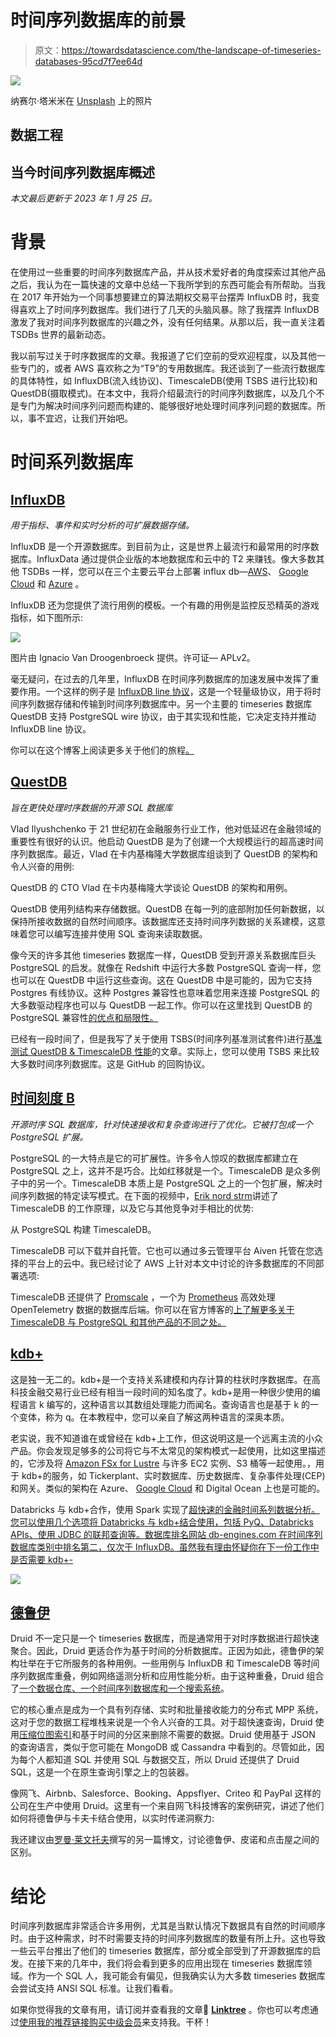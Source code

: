 # 时间序列数据库的前景

> 原文：<https://towardsdatascience.com/the-landscape-of-timeseries-databases-95cd7f7ee64d>

![](img/97e18fa81a6fdf5c52497d7e58abac18.png)

纳赛尔·塔米米在 [Unsplash](https://unsplash.com/s/photos/fast?utm_source=unsplash&utm_medium=referral&utm_content=creditCopyText) 上的照片

## 数据工程

## 当今时间序列数据库概述

*本文最后更新于 2023 年 1 月 25 日。*

# 背景

在使用过一些重要的时间序列数据库产品，并从技术爱好者的角度探索过其他产品之后，我认为在一篇快速的文章中总结一下我所学到的东西可能会有所帮助。当我在 2017 年开始为一个同事想要建立的算法期权交易平台摆弄 InfluxDB 时，我变得喜欢上了时间序列数据库。我们进行了几天的头脑风暴。除了我摆弄 InfluxDB 激发了我对时间序列数据库的兴趣之外，没有任何结果。从那以后，我一直关注着 TSDBs 世界的最新动态。

我以前写过关于时序数据库的文章。我报道了它们空前的受欢迎程度，以及其他一些专门的，或者 AWS 喜欢称之为“T9”的专用数据库。我还谈到了一些流行数据库的具体特性，如 InfluxDB(流入线协议)、TimescaleDB(使用 TSBS 进行比较)和 QuestDB(摄取模式)。在本文中，我将介绍最流行的时间序列数据库，以及几个不是专门为解决时间序列问题而构建的、能够很好地处理时间序列问题的数据库。所以，事不宜迟，让我们开始吧。

# 时间系列数据库

## [InfluxDB](https://github.com/influxdata/influxdb)

*用于指标、事件和实时分析的可扩展数据存储。*

InfluxDB 是一个开源数据库。到目前为止，这是世界上最流行和最常用的时序数据库。InfluxData 通过提供企业版的本地数据库和云中的 T2 来赚钱。像大多数其他 TSDBs 一样，您可以在三个主要云平台上部署 influx db—[AWS](https://aws.amazon.com/marketplace/pp/prodview-4e7raoxoxsl4y)、 [Google Cloud](https://cloud.google.com/community/tutorials/influxdb-google-data-studio) 和 [Azure](https://www.influxdata.com/blog/how-run-time-series-database-azure/) 。

InfluxDB 还为您提供了流行用例的模板。一个有趣的用例是监控反恐精英的游戏指标，如下图所示:

![](img/9bc3c90f58f1dfcb04a14e4d05620875.png)

图片由 Ignacio Van Droogenbroeck 提供。许可证— APLv2。

毫无疑问，在过去的几年里，InfluxDB 在时间序列数据库的加速发展中发挥了重要作用。一个这样的例子是 [InfluxDB line 协议](https://www.youtube.com/watch?v=nfVCKIs_MY0)，这是一个轻量级协议，用于将时间序列数据存储和传输到时间序列数据库中。另一个主要的 timeseries 数据库 QuestDB 支持 PostgreSQL wire 协议，由于其实现和性能，它决定支持并推动 InfluxDB line 协议。

你可以在这个博客上阅读更多关于他们的旅程[。](https://www.influxdata.com/blog/)

## [QuestDB](https://github.com/questdb/questdb)

*旨在更快处理时序数据的开源 SQL 数据库*

Vlad Ilyushchenko 于 21 世纪初在金融服务行业工作，他对低延迟在金融领域的重要性有很好的认识。他启动 QuestDB 是为了创建一个大规模运行的超高速时间序列数据库。最近，Vlad 在卡内基梅隆大学数据库组谈到了 QuestDB 的架构和令人兴奋的用例:

QuestDB 的 CTO Vlad 在卡内基梅隆大学谈论 QuestDB 的架构和用例。

QuestDB 使用列结构来存储数据。QuestDB 在每一列的底部附加任何新数据，以保持所接收数据的自然时间顺序。该数据库还支持时间序列数据的关系建模，这意味着您可以编写连接并使用 SQL 查询来读取数据。

像今天的许多其他 timeseries 数据库一样，QuestDB 受到开源关系数据库巨头 PostgreSQL 的启发。就像在 Redshift 中运行大多数 PostgreSQL 查询一样，您也可以在 QuestDB 中运行这些查询。这在 QuestDB 中是可能的，因为它支持 Postgres 有线协议。这种 Postgres 兼容性也意味着您用来连接 PostgreSQL 的大多数驱动程序也可以与 QuestDB 一起工作。你可以在这里找到 QuestDB 的 PostgreSQL 兼容性[的优点和局限性。](https://questdb.io/docs/reference/api/postgres/)

已经有一段时间了，但是我写了关于使用 TSBS(时间序列基准测试套件)进行[基准测试 QuestDB & TimescaleDB 性能](/questdb-vs-timescaledb-38160a361c0e)的文章。实际上，您可以使用 TSBS 来比较大多数时间序列数据库。这是 GitHub 的回购协议。

## [时间刻度 B](https://github.com/timescale/timescaledb)

*开源时序 SQL 数据库，针对快速接收和复杂查询进行了优化。它被打包成一个 PostgreSQL 扩展。*

PostgreSQL 的一大特点是它的可扩展性。许多令人惊叹的数据库都建立在 PostgreSQL 之上，这并不是巧合。比如红移就是一个。TimescaleDB 是众多例子中的另一个。TimescaleDB 本质上是 PostgreSQL 之上的一个包扩展，解决时间序列数据的特定读写模式。在下面的视频中，[Erik nord strm](https://se.linkedin.com/in/eriknordstrom)讲述了 TimescaleDB 的工作原理，以及它与其他竞争对手相比的优势:

从 PostgreSQL 构建 TimescaleDB。

TimescaleDB 可以下载并自托管。它也可以通过多云管理平台 Aiven 托管在您选择的平台上的云中。我已经讨论了 AWS 上针对本文中讨论的许多数据库的不同部署选项:

[](https://aws.plainenglish.io/timeseries-databases-on-aws-236677f739db)  

TimescaleDB 还提供了 [Promscale](https://www.timescale.com/promscale) ，一个为 [Prometheus](https://prometheus.io) 高效处理 OpenTelemetry 数据的数据库后端。你可以在官方博客的[上了解更多关于 TimescaleDB 与 PostgreSQL 和其他产品的不同之处。](https://blog.timescale.com)

## [kdb+](https://github.com/KxSystems/kdb)

这是独一无二的。kdb+是一个支持关系建模和内存计算的柱状时序数据库。在高科技金融交易行业已经有相当一段时间的知名度了。kdb+是用一种很少使用的编程语言 k 编写的，这种语言以其数组处理能力而闻名。查询语言也是基于 k 的一个变体，称为 q。在本教程中，您可以亲自了解这两种语言的深奥本质。

老实说，我不知道谁在或曾经在 kdb+上工作，但这说明这是一个远离主流的小众产品。你会发现足够多的公司将它与不太常见的架构模式一起使用，比如这里描述的，它涉及将 [Amazon FSx for Lustre](https://aws.amazon.com/fsx/lustre/) 与许多 EC2 实例、S3 桶等一起使用。，用于 kdb+的服务，如 Tickerplant、实时数据库、历史数据库、复杂事件处理(CEP)和网关。类似的架构在 Azure、 [Google Cloud](https://code.kx.com/q/cloud/gcpm/) 和 Digital Ocean 上也是可能的。

[](https://databricks.com/blog/2021/05/25/time-series-data-analytics-in-financial-services-with-databricks-and-kx.html)  

Databricks 与 kdb+合作，使用 Spark 实现了[超快速的金融时间系列数据分析。您可以使用几个选项将 Databricks 与 kdb+结合使用，包括 PyQ、Databricks APIs、使用 JDBC 的联邦查询等。数据库排名网站 db-engines.com 在时间序列数据库类别中排名第二，仅次于 InfluxDB。虽然我有理由怀疑你在下一份工作中是否需要 kdb+-](https://github.com/hughhyndman/kdbspark)

![](img/728efd5633bb9922b386bf65d82bde67.png)

## [德鲁伊](https://druid.apache.org/)

Druid 不一定只是一个 timeseries 数据库，而是通常用于对时序数据进行超快速聚合。因此，Druid 更适合作为基于时间的分析数据库。正因为如此，德鲁伊的架构壮举在于它所服务的各种用例。一些用例与 InfluxDB 和 TimescaleDB 等时间序列数据库重叠，例如网络遥测分析和应用性能分析。由于这种重叠，Druid 组合了[一个数据仓库、一个时间序列数据库和一个搜索系统](https://druid.apache.org/technology)。

[](https://www.rilldata.com/blog/guide-to-apache-druid-architectures)  

它的核心重点是成为一个具有列存储、实时和批量接收能力的分布式 MPP 系统，这对于您的数据工程堆栈来说是一个令人兴奋的工具。对于超快速查询，Druid 使用[压缩位图索引](https://roaringbitmap.org/)和基于时间的分区来删除不需要的数据。Druid 使用基于 JSON 的查询语言，类似于您可能在 MongoDB 或 Cassandra 中看到的。尽管如此，因为每个人都知道 SQL 并使用 SQL 与数据交互，所以 Druid 还提供了 Druid SQL，这是一个在原生查询引擎之上的包装器。

像网飞、Airbnb、Salesforce、Booking、Appsflyer、Criteo 和 PayPal 这样的公司在生产中使用 Druid。这里有一个来自网飞科技博客的案例研究，讲述了他们如何将德鲁伊与卡夫卡结合使用，以实时传递洞察力:

[](https://netflixtechblog.com/how-netflix-uses-druid-for-real-time-insights-to-ensure-a-high-quality-experience-19e1e8568d06)  

我还建议由[罗曼·莱文托夫](https://medium.com/u/6ce225eafe47?source=post_page-----95cd7f7ee64d--------------------------------)撰写的另一篇博文，讨论德鲁伊、皮诺和点击屋之间的区别。

# 结论

时间序列数据库非常适合许多用例，尤其是当默认情况下数据具有自然的时间顺序时。由于这种需求，时不时需要支持的时间序列数据库的数量有所上升。这也导致一些云平台推出了他们的 timeseries 数据库，部分或全部受到了开源数据库的启发。在接下来的几年中，我们将会看到更多的应用出现在 timeseries 数据库领域。作为一个 SQL 人，我可能会有偏见，但我确实认为大多数 timeseries 数据库会尝试支持 ANSI SQL 标准。让我们看看。

如果你觉得我的文章有用，请订阅并查看我的文章🌲 [**Linktree**](https://linktr.ee/kovid) 。你也可以考虑通过[使用我的推荐链接购买中级会员](https://kovidrathee.medium.com/membership)来支持我。干杯！